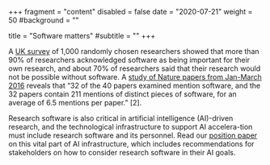 +++
fragment = "content"
disabled = false
date = "2020-07-21"
weight = 50
#background = ""

title = "Software matters"
#subtitle = ""
+++

A [UK survey](10.5281/zenodo.14809) of 1,000 randomly chosen researchers showed that more than 90% of researchers acknowledged software as being important for their own research, and about 70% of researchers said that their research would not be possible without software.  A [study of Nature papers from Jan-March 2016]((https://doi.org/10.1109/eScience.2017.78)) reveals that “32 of the 40 papers examined mention software, and the 32 papers contain 211 mentions of distinct pieces of software, for an average of 6.5 mentions per paper.” [2].

Research software is also critical in artificial intelligence (AI)-driven research, and the technological infrastructure to support AI accelera-tion must include research software and its personnel. Read our [position paper](https://doi.org/10.5281/zenodo.13350748) on this vital part of AI infrastructure, which includes  recommendations for stakeholders on how to consider research software in their AI goals. 

